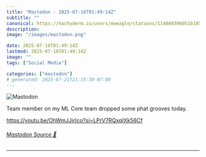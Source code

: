 ```yaml
---
title: "Mastodon - 2025-07-16T01:49:14Z"
subtitle: ""
canonical: https://hachyderm.io/users/mweagle/statuses/114860396051618568
description:
image: "/images/mastodon.png"

date: 2025-07-16T01:49:14Z
lastmod: 2025-07-16T01:49:14Z
image: ""
tags: ["Social Media"]

categories: ["mastodon"]
# generated: 2025-07-21T21:15:38-07:00
---
```

![Mastodon](/images/mastodon.png)

<p>Team member on my ML Core team dropped some phat grooves today. </p><p><a href="https://youtu.be/OhWmJJjrIco?si=LPrV7RQxqIXk56Cf" target="_blank" rel="nofollow noopener noreferrer" translate="no"><span class="invisible">https://</span><span class="ellipsis">youtu.be/OhWmJJjrIco?si=LPrV7R</span><span class="invisible">QxqIXk56Cf</span></a></p>


###### [Mastodon Source 🐘](https://hachyderm.io/@mweagle/114860396051618568)

___
